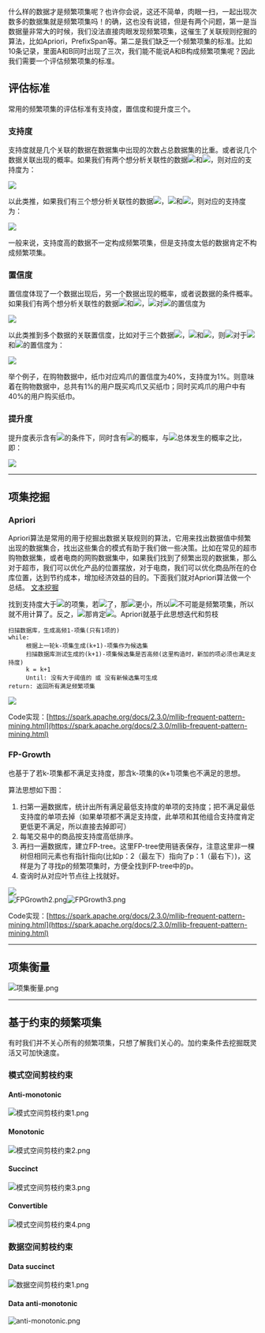 什么样的数据才是频繁项集呢？也许你会说，这还不简单，肉眼一扫，一起出现次数多的数据集就是频繁项集吗！的确，这也没有说错，但是有两个问题，第一是当数据量非常大的时候，我们没法直接肉眼发现频繁项集，这催生了关联规则挖掘的算法，比如Apriori，PrefixSpan等。第二是我们缺乏一个频繁项集的标准。比如10条记录，里面A和B同时出现了三次，我们能不能说A和B构成频繁项集呢？因此我们需要一个评估频繁项集的标准。


## 评估标准

常用的频繁项集的评估标准有支持度，置信度和提升度三个。

### 支持度

支持度就是几个关联的数据在数据集中出现的次数占总数据集的比重。或者说几个数据关联出现的概率。如果我们有两个想分析关联性的数据![](./img/02129bb861061d1a052c592e2dc6b383.svg)和![](./img/57cec4137b614c87cb4e24a3d003a3e0.svg)，则对应的支持度为：

![](./img/dc452e72bad0adf2900043e0cb2f0a9b.svg)

以此类推，如果我们有三个想分析关联性的数据![](./img/02129bb861061d1a052c592e2dc6b383.svg)，![](./img/57cec4137b614c87cb4e24a3d003a3e0.svg)和![](./img/21c2e59531c8710156d34a3c30ac81d5.svg)，则对应的支持度为：

![](./img/ca8f378dc51f1999cece815cbf2ff877.svg)

一般来说，支持度高的数据不一定构成频繁项集，但是支持度太低的数据肯定不构成频繁项集。

<a name="8f3599b6"></a>
### 置信度

置信度体现了一个数据出现后，另一个数据出现的概率，或者说数据的条件概率。如果我们有两个想分析关联性的数据![](./img/02129bb861061d1a052c592e2dc6b383.svg)和![](./img/57cec4137b614c87cb4e24a3d003a3e0.svg)，![](./img/02129bb861061d1a052c592e2dc6b383.svg)对![](./img/57cec4137b614c87cb4e24a3d003a3e0.svg)的置信度为

![](./img/77448af525b9787de6d5ae22d7908495.svg)

以此类推到多个数据的关联置信度，比如对于三个数据![](./img/02129bb861061d1a052c592e2dc6b383.svg)，![](./img/57cec4137b614c87cb4e24a3d003a3e0.svg)和![](./img/21c2e59531c8710156d34a3c30ac81d5.svg)，则![](./img/02129bb861061d1a052c592e2dc6b383.svg)对于![](./img/57cec4137b614c87cb4e24a3d003a3e0.svg)和![](./img/21c2e59531c8710156d34a3c30ac81d5.svg)的置信度为：

![](./img/203599f3a82c823582be32b22f90a180.svg)

举个例子，在购物数据中，纸巾对应鸡爪的置信度为40%，支持度为1%。则意味着在购物数据中，总共有1%的用户既买鸡爪又买纸巾；同时买鸡爪的用户中有40%的用户购买纸巾。

<a name="e4792cca"></a>

### 提升度

提升度表示含有![](./img/57cec4137b614c87cb4e24a3d003a3e0.svg)的条件下，同时含有![](./img/02129bb861061d1a052c592e2dc6b383.svg)的概率，与![](./img/02129bb861061d1a052c592e2dc6b383.svg)总体发生的概率之比，即：

![](./img/a62e8d3263f840b118598876b56db8c6.svg)

---


## 项集挖掘
### Apriori

Apriori算法是常用的用于挖掘出数据关联规则的算法，它用来找出数据值中频繁出现的数据集合，找出这些集合的模式有助于我们做一些决策。比如在常见的超市购物数据集，或者电商的网购数据集中，如果我们找到了频繁出现的数据集，那么对于超市，我们可以优化产品的位置摆放，对于电商，我们可以优化商品所在的仓库位置，达到节约成本，增加经济效益的目的。下面我们就对Apriori算法做一个总结。 [文本挖掘](..\文本挖掘) 

找到支持度大于![](./img/dfe7bc58f03ca02cd979d0ef549d52cb.svg)的项集，若![](./img/ccebd416518f2c43be73680cf190d9e3.svg)了，那![](./img/2907b6c90f3db967b14ec2cecb8c3549.svg)更小，所以![](./img/61387437566c024c911e4099fb69c76a.svg)不可能是频繁项集，所以就不用计算了。反之，![](./img/a35ac2bea0d4c5ec27fdeb4b5f1c4ae0.svg)那肯定![](./img/a01739ec5facf95f6a72ab1567f9eb4a.svg)。Apriori就基于此思想迭代和剪枝

```
扫描数据库，生成高频1-项集(只有1项的)
while:
     根据上一轮k-项集生成(k+1)-项集作为候选集
     扫描数据库测试生成的(k+1)-项集候选集是否高频(这里构造时，新加的项必须也满足支持度)
     k = k+1
     Until: 没有大于阈值的 或 没有新候选集可生成
return: 返回所有满足频繁项集
```

![](./img/1592023522278-387a3f6c-c3e7-44ae-9ef7-02ec3ba88d02.png)


Code实现：[https://spark.apache.org/docs/2.3.0/mllib-frequent-pattern-mining.html](https://spark.apache.org/docs/2.3.0/mllib-frequent-pattern-mining.html)


### FP-Growth

也基于了若k-项集都不满足支持度，那含k-项集的(k+1)项集也不满足的思想。

算法思想如下图：

1. 扫第一遍数据库，统计出所有满足最低支持度的单项的支持度；把不满足最低支持度的单项去掉（如果单项都不满足支持度，此单项和其他组合支持度肯定更低更不满足，所以直接去掉即可）
2. 每笔交易中的商品按支持度高低排序。
3. 再扫一遍数据库，建立FP-tree。这里FP-tree使用链表保存，注意这里非一棵树但相同元素也有指针指向(比如p：2（最左下）指向了p：1（最右下）)，这样是为了寻找p的频繁项集时，方便全找到FP-tree中的p。
4. 查询时从对应叶节点往上找就好。

![](./img/1592023522531-cc8d5a28-8f9d-4dce-877f-2236647451a1.png)<br />![FPGrowth2.png](./img/1592293880210-71b8adba-d5b8-4aa3-a0e9-a06164b0e573.png)![FPGrowth3.png](./img/1592293893905-411797a8-27d9-4107-b1d2-23d644dc93b7.png)

Code实现：[https://spark.apache.org/docs/2.3.0/mllib-frequent-pattern-mining.html](https://spark.apache.org/docs/2.3.0/mllib-frequent-pattern-mining.html)

---


## 项集衡量
![项集衡量.png](./img/1592293933112-318e039d-5813-49fa-80ca-3f08b5dad1e2.png)

---


## 基于约束的频繁项集

有时我们并不关心所有的频繁项集，只想了解我们关心的。加约束条件去挖掘既灵活又可加快速度。

### 模式空间剪枝约束
#### Anti-monotonic
![模式空间剪枝约束1.png](./img/1592294155928-616ef95d-9f0e-413d-9b61-10b258e9366a.png)
<a name="Cgl5l"></a>
#### Monotonic
![模式空间剪枝约束2.png](./img/1592294177414-fffd2459-84f7-48ff-a741-320de8e306d4.png)
<a name="H2DpY"></a>
#### Succinct
![模式空间剪枝约束3.png](./img/1592294218129-3cad2f64-843f-4671-9861-415c68b6555d.png)
<a name="jZwCY"></a>
#### Convertible
![模式空间剪枝约束4.png](./img/1592294227092-e609a678-28c3-4547-9059-09c7b52c1d0b.png)

<a name="VORFV"></a>

### 数据空间剪枝约束

#### Data succinct
![数据空间剪枝约束1.png](./img/1592294048917-d1cdb0d3-7ee4-48d9-9fb6-37efbd5db3ad.png)
<a name="ggURg"></a>
#### Data anti-monotonic<br />
![anti-monotonic.png](./img/1592379046790-08338914-e4aa-4175-be81-46b2ec5d830c.png)
